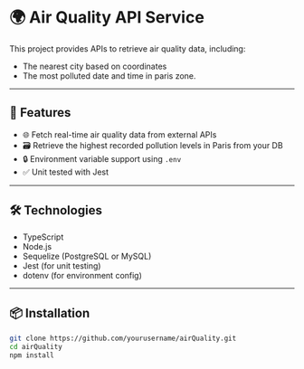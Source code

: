 # 🌍 Air Quality API Service

This project provides APIs to retrieve air quality data, including:
- The nearest city based on coordinates
- The most polluted date and time in paris zone.
---

## 🚀 Features

- 🌐 Fetch real-time air quality data from external APIs
- 🗃️ Retrieve the highest recorded pollution levels in Paris from your DB
- 🔒 Environment variable support using `.env`
- ✅ Unit tested with Jest

---

## 🛠️ Technologies

- TypeScript
- Node.js
- Sequelize (PostgreSQL or MySQL)
- Jest (for unit testing)
- dotenv (for environment config)

---

## 📦 Installation

```bash
git clone https://github.com/yourusername/airQuality.git
cd airQuality
npm install
